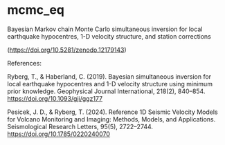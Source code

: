 # mcmc_eq
Bayesian Markov chain Monte Carlo simultaneous inversion for local earthquake hypocentres, 1-D velocity structure, and station corrections

(https://doi.org/10.5281/zenodo.12179143)

References:

Ryberg, T., & Haberland, C. (2019). Bayesian simultaneous inversion for local earthquake hypocentres and 1-D velocity structure using minimum prior knowledge. Geophysical Journal International, 218(2), 840–854. https://doi.org/10.1093/gji/ggz177

Pesicek, J. D., & Ryberg, T. (2024). Reference 1D Seismic Velocity Models for Volcano Monitoring and Imaging: Methods, Models, and Applications. Seismological Research Letters, 95(5), 2722–2744. https://doi.org/10.1785/0220240070

